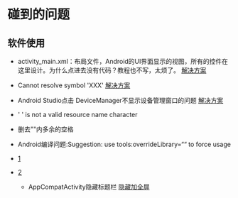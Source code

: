 # 碰到的问题
## 软件使用
- activity_main.xml：布局文件，Android的UI界面显示的视图，所有的控件在这里设计。为什么点进去没有代码？教程也不写，太烦了。
  [解决方案](https://wenku.baidu.com/view/97dbe7976adc5022aaea998fcc22bcd126ff4219.html)

- Cannot resolve symbol 'XXX'
  [解决方案](https://blog.csdn.net/WuLex/article/details/83414031?spm=1001.2101.3001.6661.1&utm_medium=distribute.pc_relevant_t0.none-task-blog-2%7Edefault%7ECTRLIST%7Edefault-1-83414031-blog-107996641.pc_relevant_multi_platform_whitelistv1_exp2&depth_1-utm_source=distribute.pc_relevant_t0.none-task-blog-2%7Edefault%7ECTRLIST%7Edefault-1-83414031-blog-107996641.pc_relevant_multi_platform_whitelistv1_exp2&utm_relevant_index=1)

- Android Studio点击 DeviceManager不显示设备管理窗口的问题
  [解决方案](https://blog.csdn.net/KimBing/article/details/123049886)

- ' ' is not a valid resource name character
- 删去""内多余的空格

- Android编译问题:Suggestion: use tools:overrideLibrary=““ to force usage
- [1](https://blog.csdn.net/qq_43192269/article/details/82704865)
- [2](https://blog.csdn.net/ShiXinXin_Harbour/article/details/121682390)
  
  - AppCompatActivity隐藏标题栏
[隐藏加全屏](https://article.itxueyuan.com/nv1EB)